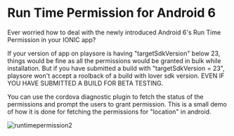 # Run Time Permission for Android 6
Ever worried how to deal with the newly introduced Android 6's Run Time Permission in your IONIC app?

If your version of app on playsore is having  "targetSdkVersion" below 23, things would be fine as all the permissions would be granted in bulk while installation.
But if you have submitted a build with "targetSdkVersion = 23", playsore won't accept a roolback of a build with lover sdk version. EVEN IF YOU HAVE SUBMITTED A BUILD FOR BETA TESTING.

You can use the cordova diagnostic plugin to fetch the status of the permissions and prompt the users to grant permission.
This is a small demo of how it is done for fetching the permissions for "location" in android.


![runtimepermission2](https://cloud.githubusercontent.com/assets/7868165/19570274/ea6d7eca-9716-11e6-8485-cd11f9d07d14.jpg)

